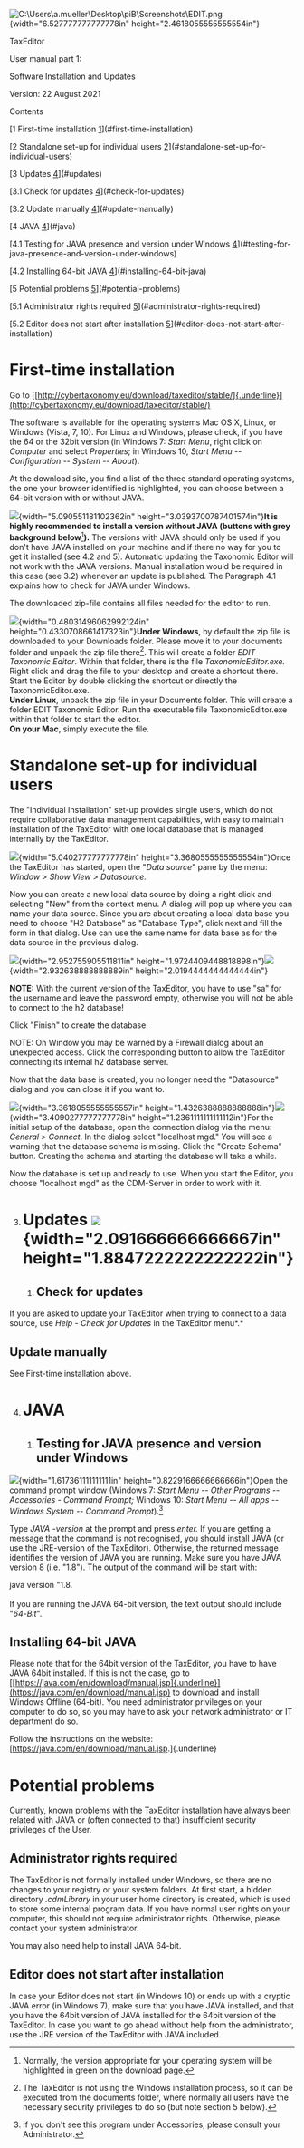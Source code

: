 ![C:\\Users\\a.mueller\\Desktop\\piB\\Screenshots\\EDIT.png](./media/image1.png){width="6.527777777777778in" height="2.4618055555555554in"}

TaxEditor

User manual part 1:

Software Installation and Updates

Version: 22 August 2021

Contents

[1 First-time installation [1](#first-time-installation)](#first-time-installation)

[2 Standalone set-up for individual users [2](#standalone-set-up-for-individual-users)](#standalone-set-up-for-individual-users)

[3 Updates [4](#updates)](#updates)

[3.1 Check for updates [4](#check-for-updates)](#check-for-updates)

[3.2 Update manually [4](#update-manually)](#update-manually)

[4 JAVA [4](#java)](#java)

[4.1 Testing for JAVA presence and version under Windows [4](#testing-for-java-presence-and-version-under-windows)](#testing-for-java-presence-and-version-under-windows)

[4.2 Installing 64-bit JAVA [4](#installing-64-bit-java)](#installing-64-bit-java)

[5 Potential problems [5](#potential-problems)](#potential-problems)

[5.1 Administrator rights required [5](#administrator-rights-required)](#administrator-rights-required)

[5.2 Editor does not start after installation [5](#editor-does-not-start-after-installation)](#editor-does-not-start-after-installation)

# First-time installation

Go to [[http://cybertaxonomy.eu/download/taxeditor/stable/]{.underline}](http://cybertaxonomy.eu/download/taxeditor/stable/)

The software is available for the operating systems Mac OS X, Linux, or Windows (Vista, 7, 10). For Linux and Windows, please check, if you have the 64 or the 32bit version (in Windows 7: *Start Menu*, right click on *Computer* and select *Properties*; in Windows 10, *Start Menu* -- *Configuration -- System -- About*).

At the download site, you find a list of the three standard operating systems, the one your browser identified is highlighted, you can choose between a 64-bit version with or without JAVA.

![](./media/image2.png){width="5.090551181102362in" height="3.0393700787401574in"}**It is highly recommended to install a version without JAVA (buttons with grey background below**[^1]**).** The versions with JAVA should only be used if you don't have JAVA installed on your machine and if there no way for you to get it installed (see 4.2 and 5). Automatic updating the Taxonomic Editor will not work with the JAVA versions. Manual installation would be required in this case (see 3.2) whenever an update is published. The Paragraph 4.1 explains how to check for JAVA under Windows.

The downloaded zip-file contains all files needed for the editor to run.

![](./media/image3.png){width="0.48031496062992124in" height="0.4330708661417323in"}**Under Windows**, by default the zip file is downloaded to your Downloads folder. Please move it to your documents folder and unpack the zip file there[^2]. This will create a folder *EDIT Taxonomic Editor*. Within that folder, there is the file *TaxonomicEditor.exe.* Right click and drag the file to your desktop and create a shortcut there. Start the Editor by double clicking the shortcut or directly the TaxonomicEditor.exe.\
**Under Linux**, unpack the zip file in your Documents folder. This will create a folder EDIT Taxonomic Editor. Run the executable file TaxonomicEditor.exe within that folder to start the editor.\
**On your Mac**, simply execute the file.

# Standalone set-up for individual users

The \"Individual Installation\" set-up provides single users, which do not require collaborative data management capabilities, with easy to maintain installation of the TaxEditor with one local database that is managed internally by the TaxEditor.

![](./media/image4.png){width="5.040277777777778in" height="3.3680555555555554in"}Once the TaxEditor has started, open the "*Data source*" pane by the menu: *Window \> Show View \> Datasource.*

Now you can create a new local data source by doing a right click and selecting "New" from the context menu. A dialog will pop up where you can name your data source. Since you are about creating a local data base you need to choose "H2 Database" as "Database Type", click next and fill the form in that dialog. Use can use the same name for data base as for the data source in the previous dialog.

![](./media/image5.png){width="2.952755905511811in" height="1.9724409448818898in"}![](./media/image6.png){width="2.932638888888889in" height="2.0194444444444444in"}

**NOTE:** With the current version of the TaxEditor, you have to use "sa" for the username and leave the password empty, otherwise you will not be able to connect to the h2 database!

Click "Finish" to create the database.

NOTE: On Window you may be warned by a Firewall dialog about an unexpected access. Click the corresponding button to allow the TaxEditor connecting its internal h2 database server.

Now that the data base is created, you no longer need the "Datasource" dialog and you can close it if you want to.

![](./media/image7.png){width="3.3618055555555557in" height="1.4326388888888888in"}![](./media/image8.png){width="3.4090277777777778in" height="1.2361111111111112in"}For the initial setup of the database, open the connection dialog via the menu: *General \> Connect*. In the dialog select "localhost mgd." You will see a warning that the database schema is missing. Click the "Create Schema" button. Creating the schema and starting the database will take a while.

Now the database is set up and ready to use. When you start the Editor, you choose "localhost mgd" as the CDM-Server in order to work with it.

3.  # Updates ![](./media/image9.png){width="2.091666666666667in" height="1.8847222222222222in"}

    1.  ## Check for updates

If you are asked to update your TaxEditor when trying to connect to a data source, use *Help - Check for Updates* in the TaxEditor menu*.*

## Update manually

See First-time installation above.

4.  # JAVA

    1.  ## Testing for JAVA presence and version under Windows

![](./media/image10.png){width="1.617361111111111in" height="0.8229166666666666in"}Open the command prompt window (Windows 7: *Start Menu -- Other Programs -- Accessories - Command Prompt;* Windows 10: *Start Menu -- All apps -- Windows System -- Command Prompt*).[^3]

Type *JAVA* *-version* at the prompt and press *enter.* If you are getting a message that the command is not recognised, you should install JAVA (or use the JRE-version of the TaxEditor). Otherwise, the returned message identifies the version of JAVA you are running. Make sure you have JAVA version 8 (i.e. "1.8"). The output of the command will be start with:

java version \"1.8.\
\
If you are running the JAVA 64-bit version, the text output should include \"*64*-*Bit*\".

## Installing 64-bit JAVA 

Please note that for the 64bit version of the TaxEditor, you have to have JAVA 64bit installed. If this is not the case, go to [[https://java.com/en/download/manual.jsp]{.underline}](https://java.com/en/download/manual.jsp) to download and install Windows Offline (64-bit). You need administrator privileges on your computer to do so, so you may have to ask your network administrator or IT department do so.

Follow the instructions on the website: [<https://java.com/en/download/manual.jsp>.]{.underline}

#  

# Potential problems

Currently, known problems with the TaxEditor installation have always been related with JAVA or (often connected to that) insufficient security privileges of the User.

## Administrator rights required 

The TaxEditor is not formally installed under Windows, so there are no changes to your registry or your system folders. At first start, a hidden directory *.cdmLibrary* in your user home directory is created, which is used to store some internal program data. If you have normal user rights on your computer, this should not require administrator rights. Otherwise, please contact your system administrator.

You may also need help to install JAVA 64-bit.

## Editor does not start after installation

In case your Editor does not start (in Windows 10) or ends up with a cryptic JAVA error (in Windows 7), make sure that you have JAVA installed, and that you have the 64bit version of JAVA installed for the 64bit version of the TaxEditor. In case you want to go ahead without help from the administrator, use the JRE version of the TaxEditor with JAVA included.

[^1]: Normally, the version appropriate for your operating system will be highlighted in green on the download page.

[^2]: The TaxEditor is not using the Windows installation process, so it can be executed from the documents folder, where normally all users have the necessary security privileges to do so (but note section 5 below).

[^3]: If you don't see this program under Accessories, please consult your Administrator.
